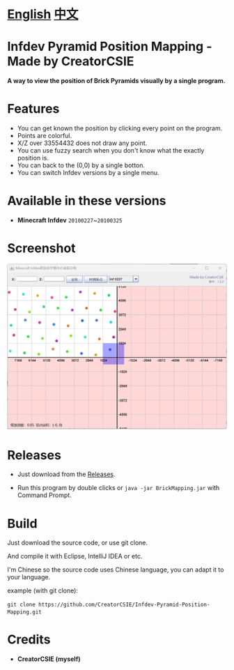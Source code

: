 # [English](README.md) [中文](README-ZH.md)

# Infdev Pyramid Position Mapping - Made by CreatorCSIE

**A way to view the position of Brick Pyramids visually by a single program.**

# Features
* You can get known the position by clicking every point on the program.
* Points are colorful.
* X/Z over 33554432 does not draw any point.
* You can use fuzzy search when you don't know what the exactly position is.
* You can back to the (0,0) by a single botton.
* You can switch Infdev versions by a single menu.

# Available in these versions
* **Minecraft Infdev** `20100227`~`20100325`

# Screenshot
![](screenshot.png)

# Releases
* Just download from the [Releases](https://github.com/CreatorCSIE/Infdev-Pyramid-Position-Mapping/releases).

* Run this program by double clicks or `java -jar BrickMapping.jar` with Command Prompt.

# Build
Just download the source code, or use git clone.

And compile it with Eclipse, IntelliJ IDEA or etc.

I'm Chinese so the source code uses Chinese language, you can adapt it to your language.

example (with git clone):

`git clone https://github.com/CreatorCSIE/Infdev-Pyramid-Position-Mapping.git`

# Credits
* **CreatorCSIE (myself)**
